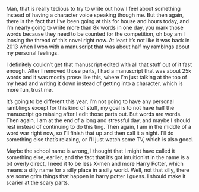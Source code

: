 Man, that is really tedious to try to write out how I feel about
something instead of having a character voice speaking though me. But
then again, there is the fact that I’ve been going at this for house and
hours today, and I’m nearly going to write more than 8k words in one
day, you mark those words because they need to be counted for the
competition, oh boy am I loosing the thread of this novel right now. At
least it’s not like it was back in 2013 when I won with a manuscript
that was about half my ramblngs about my personal feelings.

I definitely couldn’t get that manuscript edited with all that stuff out
of it fast enough. After I removed those parts, I had a manuscript that
was about 25k words and it was mostly prose like this, where I’m just
talking at the top of my head and writing it down instead of getting
into a character, which is more fun, trust me.

It’s going to be different this year, I’m not going to have any personal
ramblings except for this kind of stuff, my goal is to not have half the
manuscript go missing after I edit those parts out. But words are words.
Then again, I am at the end of a long and stressful day, and maybe I
should rest instead of continuing to do this ting. Then again, I am in
the middle of a word war right now, so I’ll finish that up and then call
it a night. I’ll do something else that’s relaxing, or I’ll just watch
some TV, which is also good.

Maybe the school name is wrong, I thought that I might have called it
something else, earlier, and the fact that it’s got intuitionist in the
name is a bit overly direct, I need it to be less X-men and more Harry
Potter, which means a silly name for a silly place in a silly world.
Well, not that silly, there are some grim things that happen in harry
potter I guess. I should make it scarier at the scary parts.

